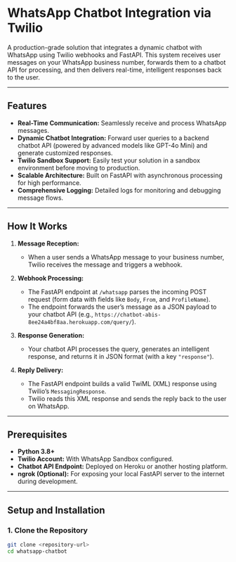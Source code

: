 # WhatsApp Chatbot Integration via Twilio

A production-grade solution that integrates a dynamic chatbot with WhatsApp using Twilio webhooks and FastAPI. This system receives user messages on your WhatsApp business number, forwards them to a chatbot API for processing, and then delivers real-time, intelligent responses back to the user.

---

## Features

- **Real-Time Communication:** Seamlessly receive and process WhatsApp messages.
- **Dynamic Chatbot Integration:** Forward user queries to a backend chatbot API (powered by advanced models like GPT-4o Mini) and generate customized responses.
- **Twilio Sandbox Support:** Easily test your solution in a sandbox environment before moving to production.
- **Scalable Architecture:** Built on FastAPI with asynchronous processing for high performance.
- **Comprehensive Logging:** Detailed logs for monitoring and debugging message flows.

---

## How It Works

1. **Message Reception:**
   - When a user sends a WhatsApp message to your business number, Twilio receives the message and triggers a webhook.

2. **Webhook Processing:**
   - The FastAPI endpoint at `/whatsapp` parses the incoming POST request (form data with fields like `Body`, `From`, and `ProfileName`).
   - The endpoint forwards the user’s message as a JSON payload to your chatbot API (e.g., `https://chatbot-abis-8ee24a4bf8aa.herokuapp.com/query/`).

3. **Response Generation:**
   - Your chatbot API processes the query, generates an intelligent response, and returns it in JSON format (with a key `"response"`).

4. **Reply Delivery:**
   - The FastAPI endpoint builds a valid TwiML (XML) response using Twilio’s `MessagingResponse`.
   - Twilio reads this XML response and sends the reply back to the user on WhatsApp.

---

## Prerequisites

- **Python 3.8+**
- **Twilio Account:** With WhatsApp Sandbox configured.
- **Chatbot API Endpoint:** Deployed on Heroku or another hosting platform.
- **ngrok (Optional):** For exposing your local FastAPI server to the internet during development.

---

## Setup and Installation

### 1. Clone the Repository
```bash
git clone <repository-url>
cd whatsapp-chatbot
